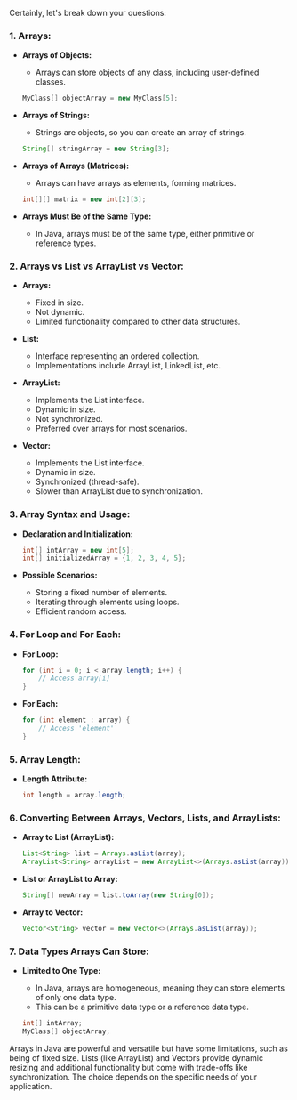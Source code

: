 Certainly, let's break down your questions:

### 1. **Arrays:**

- **Arrays of Objects:**
  - Arrays can store objects of any class, including user-defined classes.

  ```java
  MyClass[] objectArray = new MyClass[5];
  ```

- **Arrays of Strings:**
  - Strings are objects, so you can create an array of strings.

  ```java
  String[] stringArray = new String[3];
  ```

- **Arrays of Arrays (Matrices):**
  - Arrays can have arrays as elements, forming matrices.

  ```java
  int[][] matrix = new int[2][3];
  ```

- **Arrays Must Be of the Same Type:**
  - In Java, arrays must be of the same type, either primitive or reference types.

### 2. **Arrays vs List vs ArrayList vs Vector:**

- **Arrays:**
  - Fixed in size.
  - Not dynamic.
  - Limited functionality compared to other data structures.

- **List:**
  - Interface representing an ordered collection.
  - Implementations include ArrayList, LinkedList, etc.

- **ArrayList:**
  - Implements the List interface.
  - Dynamic in size.
  - Not synchronized.
  - Preferred over arrays for most scenarios.

- **Vector:**
  - Implements the List interface.
  - Dynamic in size.
  - Synchronized (thread-safe).
  - Slower than ArrayList due to synchronization.

### 3. **Array Syntax and Usage:**

- **Declaration and Initialization:**
  ```java
  int[] intArray = new int[5];
  int[] initializedArray = {1, 2, 3, 4, 5};
  ```

- **Possible Scenarios:**
  - Storing a fixed number of elements.
  - Iterating through elements using loops.
  - Efficient random access.

### 4. **For Loop and For Each:**

- **For Loop:**
  ```java
  for (int i = 0; i < array.length; i++) {
      // Access array[i]
  }
  ```

- **For Each:**
  ```java
  for (int element : array) {
      // Access 'element'
  }
  ```

### 5. **Array Length:**

- **Length Attribute:**
  ```java
  int length = array.length;
  ```

### 6. **Converting Between Arrays, Vectors, Lists, and ArrayLists:**

- **Array to List (ArrayList):**
  ```java
  List<String> list = Arrays.asList(array);
  ArrayList<String> arrayList = new ArrayList<>(Arrays.asList(array));
  ```

- **List or ArrayList to Array:**
  ```java
  String[] newArray = list.toArray(new String[0]);
  ```

- **Array to Vector:**
  ```java
  Vector<String> vector = new Vector<>(Arrays.asList(array));
  ```

### 7. **Data Types Arrays Can Store:**

- **Limited to One Type:**
  - In Java, arrays are homogeneous, meaning they can store elements of only one data type.
  - This can be a primitive data type or a reference data type.

  ```java
  int[] intArray;
  MyClass[] objectArray;
  ```

Arrays in Java are powerful and versatile but have some limitations, such as being of fixed size. Lists (like ArrayList) and Vectors provide dynamic resizing and additional functionality but come with trade-offs like synchronization. The choice depends on the specific needs of your application.
